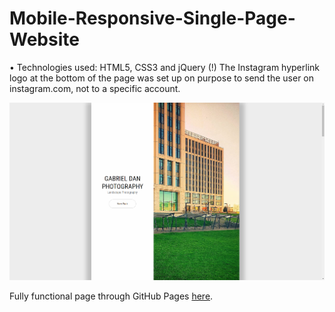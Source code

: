 # Mobile-Responsive-Single-Page-Website
• Technologies used: HTML5, CSS3 and jQuery
(!) The Instagram hyperlink logo at the bottom of the page was set up on purpose to send the user on instagram.com, not to a specific account.

<a><img src="img/Capture.PNG"/></a>

Fully functional page through GitHub Pages [here](https://gabrieldan92.github.io/Mobile-Responsive-Single-Page-Website/).
